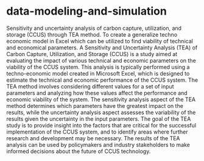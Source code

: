 # data-modeling-and-simulation
Sensitivity and uncertainty analysis of carbon capture, utilization, and storage (CCUS) through TEA method.
To create a generalize techno economic model in Excel which can be utilized to find viability of technical and 
economical parameters.
A Sensitivity and Uncertainty Analysis (TEA) of Carbon Capture, Utilization, and Storage (CCUS) is a study aimed at 
evaluating the impact of various technical and economic parameters on the viability of the CCUS system. This analysis is typically performed using 
a techno-economic model created in Microsoft Excel, which is designed to estimate the technical and economic performance of the CCUS system.
The TEA method involves considering different values for a set of input parameters and analyzing how these values affect the performance and 
economic viability of the system. The sensitivity analysis aspect of the TEA method determines which parameters have the greatest impact on the results,
while the uncertainty analysis aspect assesses the variability of the results given the uncertainty in the input parameters.
The goal of the TEA study is to provide insight into the factors that are critical for the successful implementation of the CCUS system, and to identify areas
where further research and development may be necessary. The results of the TEA analysis can be used by policymakers and industry stakeholders to make 
informed decisions about the future of CCUS technology.
